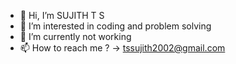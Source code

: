 - 👋 Hi, I’m SUJITH T S
- 👀 I’m interested in coding and problem solving
- 🌱 I’m currently not working
- 📫 How to reach me ? -> tssujith2002@gmail.com

<!---
2002SUJITH/2002SUJITH is a ✨ special ✨ repository because its `README.md` (this file) appears on your GitHub profile.
You can click the Preview link to take a look at your changes.
--->
